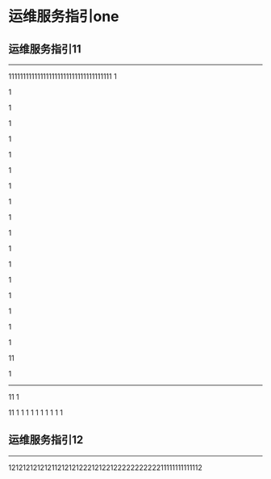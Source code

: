 # 运维服务指引one

## 运维服务指引11
----

111111111111111111111111111111111111
1

1

1

1

1

1

1

1

1

1

1

1

1

1

1

1

1

1

11

1

---
11
1

11
1
1
1
1
1
1
1
1
1
1






## 运维服务指引12
----

121212121212112121212221212212222222222211111111111112